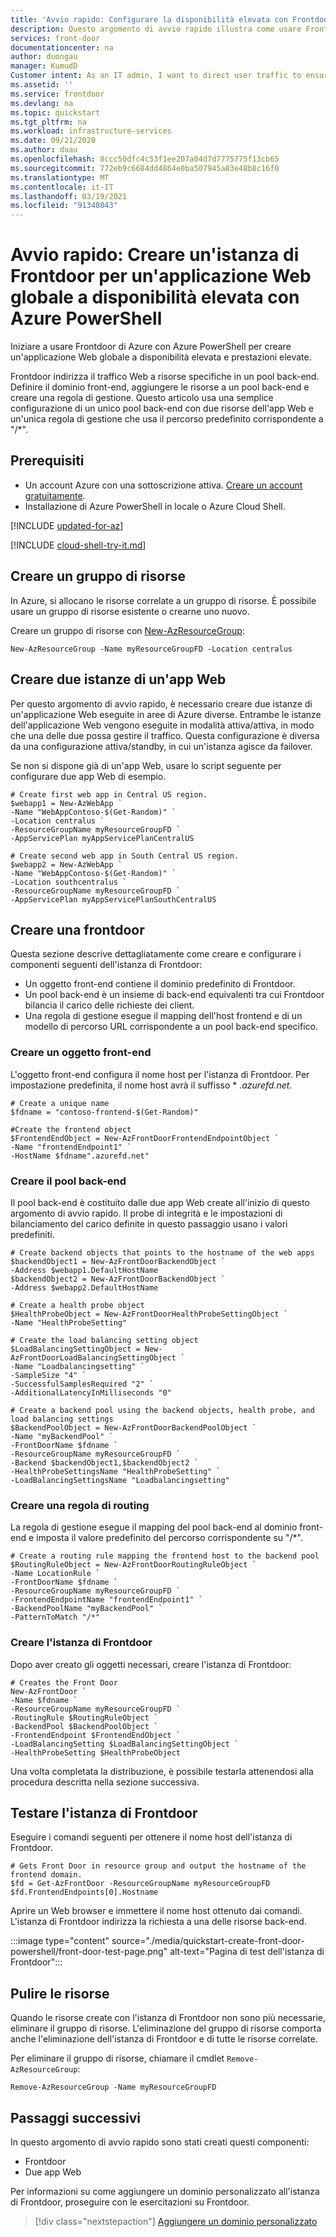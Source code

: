 ```yaml
---
title: 'Avvio rapido: Configurare la disponibilità elevata con Frontdoor di Azure - Azure PowerShell'
description: Questo argomento di avvio rapido illustra come usare Frontdoor di Azure per creare un'applicazione Web globale a disponibilità elevata e prestazioni elevate con Azure PowerShell.
services: front-door
documentationcenter: na
author: duongau
manager: KumudD
Customer intent: As an IT admin, I want to direct user traffic to ensure high availability of web applications.
ms.assetid: ''
ms.service: frontdoor
ms.devlang: na
ms.topic: quickstart
ms.tgt_pltfrm: na
ms.workload: infrastructure-services
ms.date: 09/21/2020
ms.author: duau
ms.openlocfilehash: 8ccc50dfc4c53f1ee207a04d7d7775775f13cb65
ms.sourcegitcommit: 772eb9c6684dd4864e0ba507945a83e48b8c16f0
ms.translationtype: MT
ms.contentlocale: it-IT
ms.lasthandoff: 03/19/2021
ms.locfileid: "91348043"
---
```

# <a name="quickstart-create-a-front-door-for-a-highly-available-global-web-application-using-azure-powershell"></a>Avvio rapido: Creare un'istanza di Frontdoor per un'applicazione Web globale a disponibilità elevata con Azure PowerShell

Iniziare a usare Frontdoor di Azure con Azure PowerShell per creare un'applicazione Web globale a disponibilità elevata e prestazioni elevate.

Frontdoor indirizza il traffico Web a risorse specifiche in un pool back-end. Definire il dominio front-end, aggiungere le risorse a un pool back-end e creare una regola di gestione. Questo articolo usa una semplice configurazione di un unico pool back-end con due risorse dell'app Web e un'unica regola di gestione che usa il percorso predefinito corrispondente a "/*".

## <a name="prerequisites"></a>Prerequisiti

- Un account Azure con una sottoscrizione attiva. [Creare un account gratuitamente](https://azure.microsoft.com/free/?WT.mc_id=A261C142F).
- Installazione di Azure PowerShell in locale o Azure Cloud Shell.

[!INCLUDE [updated-for-az](../../includes/updated-for-az.md)]

[!INCLUDE [cloud-shell-try-it.md](../../includes/cloud-shell-try-it.md)]

## <a name="create-resource-group"></a>Creare un gruppo di risorse

In Azure, si allocano le risorse correlate a un gruppo di risorse. È possibile usare un gruppo di risorse esistente o crearne uno nuovo.

Creare un gruppo di risorse con [New-AzResourceGroup](/powershell/module/az.resources/new-azresourcegroup):

```azurepowershell-interactive
New-AzResourceGroup -Name myResourceGroupFD -Location centralus
```

## <a name="create-two-instances-of-a-web-app"></a>Creare due istanze di un'app Web

Per questo argomento di avvio rapido, è necessario creare due istanze di un'applicazione Web eseguite in aree di Azure diverse. Entrambe le istanze dell'applicazione Web vengono eseguite in modalità attiva/attiva, in modo che una delle due possa gestire il traffico. Questa configurazione è diversa da una configurazione attiva/standby, in cui un'istanza agisce da failover.

Se non si dispone già di un'app Web, usare lo script seguente per configurare due app Web di esempio.

```azurepowershell-interactive
# Create first web app in Central US region.
$webapp1 = New-AzWebApp `
-Name "WebAppContoso-$(Get-Random)" `
-Location centralus `
-ResourceGroupName myResourceGroupFD `
-AppServicePlan myAppServicePlanCentralUS

# Create second web app in South Central US region.
$webapp2 = New-AzWebApp `
-Name "WebAppContoso-$(Get-Random)" `
-Location southcentralus `
-ResourceGroupName myResourceGroupFD `
-AppServicePlan myAppServicePlanSouthCentralUS
```

## <a name="create-a-front-door"></a>Creare una frontdoor

Questa sezione descrive dettagliatamente come creare e configurare i componenti seguenti dell'istanza di Frontdoor:
    
* Un oggetto front-end contiene il dominio predefinito di Frontdoor.
* Un pool back-end è un insieme di back-end equivalenti tra cui Frontdoor bilancia il carico delle richieste dei client.
* Una regola di gestione esegue il mapping dell'host frontend e di un modello di percorso URL corrispondente a un pool back-end specifico.

### <a name="create-a-frontend-object"></a>Creare un oggetto front-end

L'oggetto front-end configura il nome host per l'istanza di Frontdoor. Per impostazione predefinita, il nome host avrà il suffisso * *.azurefd.net*.

```azurepowershell-interactive
# Create a unique name
$fdname = "contoso-frontend-$(Get-Random)"

#Create the frontend object
$FrontendEndObject = New-AzFrontDoorFrontendEndpointObject `
-Name "frontendEndpoint1" `
-HostName $fdname".azurefd.net"
```

### <a name="create-the-backend-pool"></a>Creare il pool back-end

Il pool back-end è costituito dalle due app Web create all'inizio di questo argomento di avvio rapido. Il probe di integrità e le impostazioni di bilanciamento del carico definite in questo passaggio usano i valori predefiniti.

```azurepowershell-interactive
# Create backend objects that points to the hostname of the web apps
$backendObject1 = New-AzFrontDoorBackendObject `
-Address $webapp1.DefaultHostName
$backendObject2 = New-AzFrontDoorBackendObject `
-Address $webapp2.DefaultHostName

# Create a health probe object
$HealthProbeObject = New-AzFrontDoorHealthProbeSettingObject `
-Name "HealthProbeSetting"

# Create the load balancing setting object
$LoadBalancingSettingObject = New-AzFrontDoorLoadBalancingSettingObject `
-Name "Loadbalancingsetting" `
-SampleSize "4" `
-SuccessfulSamplesRequired "2" `
-AdditionalLatencyInMilliseconds "0"

# Create a backend pool using the backend objects, health probe, and load balancing settings
$BackendPoolObject = New-AzFrontDoorBackendPoolObject `
-Name "myBackendPool" `
-FrontDoorName $fdname `
-ResourceGroupName myResourceGroupFD `
-Backend $backendObject1,$backendObject2 `
-HealthProbeSettingsName "HealthProbeSetting" `
-LoadBalancingSettingsName "Loadbalancingsetting"
```

### <a name="create-a-routing-rule"></a>Creare una regola di routing

La regola di gestione esegue il mapping del pool back-end al dominio front-end e imposta il valore predefinito del percorso corrispondente su "/*".

```azurepowershell-interactive
# Create a routing rule mapping the frontend host to the backend pool
$RoutingRuleObject = New-AzFrontDoorRoutingRuleObject `
-Name LocationRule `
-FrontDoorName $fdname `
-ResourceGroupName myResourceGroupFD `
-FrontendEndpointName "frontendEndpoint1" `
-BackendPoolName "myBackendPool" `
-PatternToMatch "/*"
```
### <a name="create-the-front-door"></a>Creare l'istanza di Frontdoor

Dopo aver creato gli oggetti necessari, creare l'istanza di Frontdoor:

```azurepowershell-interactive
# Creates the Front Door
New-AzFrontDoor `
-Name $fdname `
-ResourceGroupName myResourceGroupFD `
-RoutingRule $RoutingRuleObject `
-BackendPool $BackendPoolObject `
-FrontendEndpoint $FrontendEndObject `
-LoadBalancingSetting $LoadBalancingSettingObject `
-HealthProbeSetting $HealthProbeObject
```

Una volta completata la distribuzione, è possibile testarla attenendosi alla procedura descritta nella sezione successiva.

## <a name="test-the-front-door"></a>Testare l'istanza di Frontdoor

Eseguire i comandi seguenti per ottenere il nome host dell'istanza di Frontdoor.

```azurepowershell-interactive
# Gets Front Door in resource group and output the hostname of the frontend domain.
$fd = Get-AzFrontDoor -ResourceGroupName myResourceGroupFD
$fd.FrontendEndpoints[0].Hostname
```

Aprire un Web browser e immettere il nome host ottenuto dai comandi. L'istanza di Frontdoor indirizza la richiesta a una delle risorse back-end. 

:::image type="content" source="./media/quickstart-create-front-door-powershell/front-door-test-page.png" alt-text="Pagina di test dell'istanza di Frontdoor":::

## <a name="clean-up-resources"></a>Pulire le risorse

Quando le risorse create con l'istanza di Frontdoor non sono più necessarie, eliminare il gruppo di risorse. L'eliminazione del gruppo di risorse comporta anche l'eliminazione dell'istanza di Frontdoor e di tutte le risorse correlate. 

Per eliminare il gruppo di risorse, chiamare il cmdlet `Remove-AzResourceGroup`:

```azurepowershell-interactive
Remove-AzResourceGroup -Name myResourceGroupFD
```

## <a name="next-steps"></a>Passaggi successivi

In questo argomento di avvio rapido sono stati creati questi componenti:
* Frontdoor
* Due app Web

Per informazioni su come aggiungere un dominio personalizzato all'istanza di Frontdoor, proseguire con le esercitazioni su Frontdoor.

> [!div class="nextstepaction"]
> [Aggiungere un dominio personalizzato](front-door-custom-domain.md)
